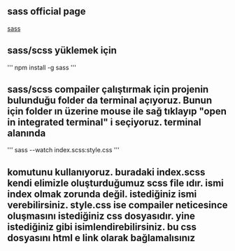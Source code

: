 ## sass official page

[sass](https://sass-lang.com/)



## sass/scss yüklemek için 
'''
npm install -g sass
'''


## sass/scss compailer çalıştırmak için projenin bulunduğu folder da terminal açıyoruz. Bunun için folder ın üzerine mouse ile sağ tıklayıp "open in integrated terminal" i seçiyoruz. terminal alanında 

'''
sass --watch index.scss:style.css
'''

## komutunu kullanıyoruz. buradaki index.scss kendi elimizle oluşturduğumuz scss file ıdır. ismi index olmak zorunda değil. istediğiniz ismi verebilirsiniz. style.css ise compailer neticesince oluşmasını istediğiniz css dosyasıdır. yine istediğiniz gibi isimlendirebilirsiniz. bu css dosyasını html e link olarak bağlamalısınız